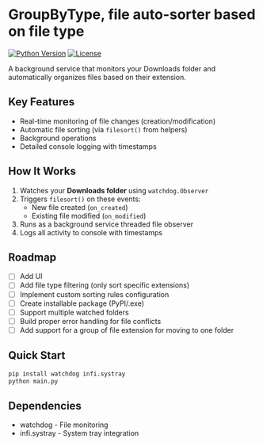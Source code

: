 # GroupByType, file auto-sorter based on file type

[![Python Version](https://img.shields.io/badge/python-3.7%2B-blue)](https://www.python.org/downloads/)
[![License](https://img.shields.io/badge/license-MIT-blue.svg)](LICENSE)

A background service that monitors your Downloads folder and automatically organizes files based on their extension.

## Key Features
- Real-time monitoring of file changes (creation/modification)
- Automatic file sorting (via `filesort()` from helpers)
- Background operations
- Detailed console logging with timestamps

## How It Works
1. Watches your **Downloads folder** using `watchdog.Observer`
2. Triggers `filesort()` on these events:
   - New file created (`on_created`)
   - Existing file modified (`on_modified`)
3. Runs as a background service threaded file observer
4. Logs all activity to console with timestamps

## Roadmap
- [ ] Add UI
- [ ] Add file type filtering (only sort specific extensions)
- [ ] Implement custom sorting rules configuration
- [ ] Create installable package (PyPI/.exe)
- [ ] Support multiple watched folders
- [ ] Build proper error handling for file conflicts
- [ ] Add support for a group of file extension for moving to one folder

## Quick Start
```bash
pip install watchdog infi.systray
python main.py
```

## Dependencies
- watchdog - File monitoring
- infi.systray - System tray integration
